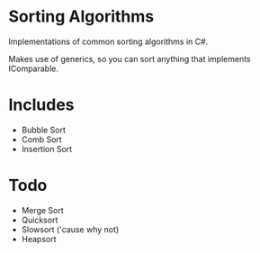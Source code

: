 # Sorting Algorithms

Implementations of common sorting algorithms in C#. 

Makes use of generics, so you can sort anything that implements IComparable.

# Includes

 - Bubble Sort
 - Comb Sort 
 - Insertion Sort

# Todo

 - Merge Sort
 - Quicksort
 - Slowsort ('cause why not)
 - Heapsort
